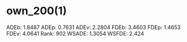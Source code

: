 # own_200(1)

ADEb: 1.8487
ADEp: 0.7631
ADEv: 2.2804
FDEb: 3.4603
FDEp: 1.4653
FDEv: 4.0641
Rank: 902
WSADE: 1.3054
WSFDE: 2.424